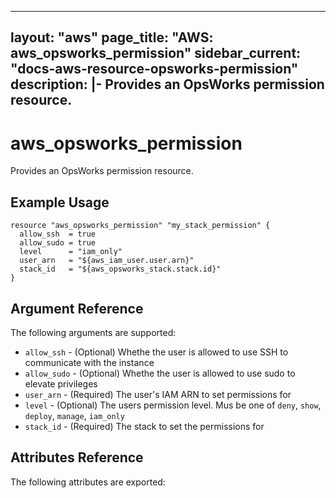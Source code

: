 ---
layout: "aws"
page_title: "AWS: aws_opsworks_permission"
sidebar_current: "docs-aws-resource-opsworks-permission"
description: |-
  Provides an OpsWorks permission resource.
-------------------------------------------

# aws\_opsworks\_permission

Provides an OpsWorks permission resource.

## Example Usage

```
resource "aws_opsworks_permission" "my_stack_permission" {
  allow_ssh  = true
  allow_sudo = true
  level      = "iam_only"
  user_arn   = "${aws_iam_user.user.arn}"  
  stack_id   = "${aws_opsworks_stack.stack.id}"
}
```

## Argument Reference

The following arguments are supported:

* `allow_ssh` - (Optional) Whethe the user is allowed to use SSH to communicate with the instance
* `allow_sudo` - (Optional) Whethe the user is allowed to use sudo to elevate privileges
* `user_arn` - (Required) The user's IAM ARN to set permissions for
* `level` - (Optional) The users permission level. Mus be one of `deny`, `show`, `deploy`, `manage`, `iam_only` 
* `stack_id` - (Required) The stack to set the permissions for 

## Attributes Reference

The following attributes are exported:

